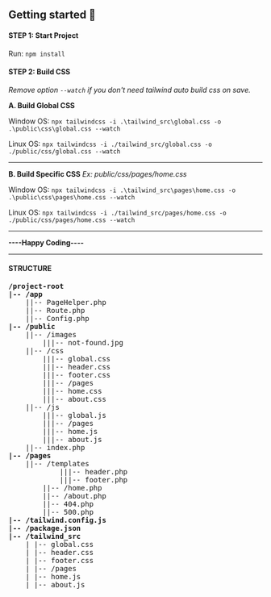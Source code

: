 ####

## Getting started 🚀

#### STEP 1: Start Project

Run: `npm install`

#### STEP 2: Build CSS

_Remove option `--watch` if you don't need tailwind auto build css on save._

**A. Build Global CSS**

Window OS: `npx tailwindcss -i .\tailwind_src\global.css -o .\public\css\global.css --watch`

Linux OS: `npx tailwindcss -i ./tailwind_src/global.css -o ./public/css/global.css --watch`

---

**B. Build Specific CSS**
_Ex: public/css/pages/home.css_

Window OS: `npx tailwindcss -i .\tailwind_src\pages\home.css -o .\public\css\pages\home.css --watch`

Linux OS: `npx tailwindcss -i ./tailwind_src/pages/home.css -o ./public/css/pages/home.css --watch`

---

**----Happy Coding----**

---

#### STRUCTURE

<pre>
<b>/project-root</b>
<b>|-- /app</b>
	||-- PageHelper.php
	||-- Route.php
	||-- Config.php
<b>|-- /public</b>
	||-- /images
		|||-- not-found.jpg
	||-- /css
		|||-- global.css
		|||-- header.css
		|||-- footer.css
		|||-- /pages
		|||-- home.css
		|||-- about.css
	||-- /js
		|||-- global.js
		|||-- /pages
		|||-- home.js
		|||-- about.js
	||-- index.php
<b>|-- /pages</b>
	||-- /templates
			|||-- header.php
			|||-- footer.php
		||-- /home.php
		||-- /about.php
		||-- 404.php
		||-- 500.php
<b>|-- /tailwind.config.js</b>
<b>|-- /package.json</b>
<b>|-- /tailwind_src</b>
	| |-- global.css
	| |-- header.css
	| |-- footer.css
	| |-- /pages
	| |-- home.js
	| |-- about.js
</pre>
